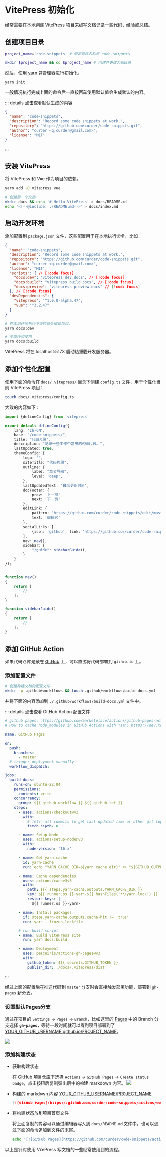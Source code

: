 # VitePress 初始化

经常需要在本地创建 [VitePress](https://vitepress.vuejs.org/guide/getting-started) 项目来编写文档记录一些代码、经验或总结。

## 创建项目目录

```bash
project_name='code-snippets' # 假定项目名称是 code-snippets

mkdir $project_name && cd $project_name # 创建并更改为新目录
```

然后，使用 [yarn](https://yarnpkg.com/) 包管理器进行初始化。

```bash
yarn init
```

一般情况执行完成上面的命令后一直按回车使用默认值会生成默认的内容。

::: details 点击查看默认生成的内容
```json
{
  "name": "code-snippets",
  "description": "Record some code snippets at work.",
  "repository": "https://github.com/curder/code-snippets.git",
  "author": "curder <q.curder@gmail.com>",
  "license": "MIT"
}
```
:::

## 安装 VitePress

将 VitePress 和 Vue 作为项目的依赖。

```bash
yarn add -D vitepress vue

# 创建第一个文档
mkdir docs && echo '# Hello VitePress' > docs/README.md
echo '<!--@include: ./README.md-->' > docs/index.md
```

## 启动开发环境

添加配置到 `package.json` 文件，这些配置用于在本地执行命令，比如：

```json
{
  "name": "code-snippets",
  "description": "Record some code snippets at work.",
  "repository": "https://github.com/curder/code-snippets.git",
  "author": "curder <q.curder@gmail.com>",
  "license": "MIT",
  "scripts": { // [!code focus]
    "docs:dev": "vitepress dev docs", // [!code focus]
    "docs:build": "vitepress build docs", // [!code focus]
    "docs:preview": "vitepress preview docs" // [!code focus]
  }, // [!code focus]
  "devDependencies": {
    "vitepress": "^1.0.0-alpha.47",
    "vue": "^3.2.47"
  }
}
```

```bash
# 在本地环境执行下面的命令编译项目。
yarn docs:dev

# 生成环境使用
yarn docs:build
```

VitePress 将在 localhost:5173 启动热重载开发服务器。

## 添加个性化配置

使用下面的命令在 `docs/.vitepress/` 目录下创建 `config.ts` 文件，用于个性化当前 VitePress 项目：

```bash
touch docs/.vitepress/config.ts
```

大致的内容如下：

```ts
import {defineConfig} from 'vitepress'

export default defineConfig({
    lang: "zh-CN",
    base: "/code-snippets/",
    title: "代码片段",
    description: "记录一些工作中常用的代码片段。",
    lastUpdated: true,
    themeConfig: {
        logo: "",
        siteTitle: "代码片段",
        outline: {
            label: "章节导航",
            level: 'deep',
        },
        lastUpdatedText: "最后更新时间",
        docFooter: {
            prev: '上一页',
            next: '下一页'
        },
        editLink: {
            pattern: "https://github.com/curder/code-snippets/edit/master/docs/:path",
            text: '编辑它'
        },
        socialLinks: [
            {icon: 'github', link: 'https://github.com/curder/code-snippets'}
        ],
        nav: nav(),
        sidebar: {
            "/guide": sidebarGuide(),
        }
    }
});


function nav()
{
    return [
        //
    ];
}

function sidebarGuide()
{
    return [
        //
    ];
}
```

## 添加 GitHub Action

如果代码仓库是放在 [GitHub](https://github.com/curder) 上，可以直接将代码部署到 `github.io` 上。

### 添加配置文件
```bash
# 创建构建文档的配置文件
mkdir -p .github/workflows && touch .github/workflows/build-docs.yml
```

并将下面的内容添加到 `./.github/workflows/build-docs.yml` 文件中。

::: details 点击查看 GitHub Action 配置文件
```yaml
# github pages: https://github.com/marketplace/actions/github-pages-action#table-of-contents
# How to cache node_modules in GitHub Actions with Yarn: https://dev.to/mpocock1/how-to-cache-nodemodules-in-github-actions-with-yarn-24eh

name: GitHub Pages

on:
  push:
    branches:
      - master
  # trigger deployment manually
  workflow_dispatch:

jobs:
  build-docs:
    runs-on: ubuntu-22.04
    permissions:
      contents: write
    concurrency:
      group: ${{ github.workflow }}-${{ github.ref }}
    steps:
      - uses: actions/checkout@v3
        with:
          # fetch all commits to get last updated time or other git log info
          fetch-depth: 0

      - name: Setup Node
        uses: actions/setup-node@v3
        with:
          node-version: '16.x'

      - name: Get yarn cache
        id: yarn-cache
        run: echo "YARN_CACHE_DIR=$(yarn cache dir)" >> "${GITHUB_OUTPUT}"

      - name: Cache dependencies
        uses: actions/cache@v3
        with:
          path: ${{ steps.yarn-cache.outputs.YARN_CACHE_DIR }}
          key: ${{ runner.os }}-yarn-${{ hashFiles('**/yarn.lock') }}
          restore-keys: |
            ${{ runner.os }}-yarn-

      - name: Install packages
        if: steps.yarn-cache.outputs.cache-hit != 'true'
        run: yarn --frozen-lockfile

      # run build script
      - name: Build VitePress site
        run: yarn docs:build

      - name: Deployment
        uses: peaceiris/actions-gh-pages@v3
        with:
          github_token: ${{ secrets.GITHUB_TOKEN }}
          publish_dir: ./docs/.vitepress/dist
```
:::

经过上面的配置后在推送代码到 `master` 分支时会直接触发部署功能，部署到 `gh-pages` 新分支。

### 设置默认Pages分支

通过在项目的 `Settings` -> `Pages` -> `Branch`，比如这里的 [Pages](https://github.com/curder/code-snippets/settings/pages) 中的 Branch 分支选择 **`gh-pages`**，等待一段时间就可以看到项目部署到了 [YOUR_GITHUB_USERNAME.github.io/PROJECT_NAME](https://curder.github.io/code-snippets/)。

![](./images/getting-started/select-pages-branch.png)

### 添加构建状态

- 获取构建状态
    
    在 GitHub 项目仓库下选择 `Actions` -> `GitHub Pages` -> `Create status badge`，点击按钮后复制弹出层中的构建 markdown 内容。
    ![](./images/getting-started/create-status-badge.png)

- 构建的 markdown 内容 [YOUR_GITHUB_USERNAME/PROJECT_NAME](https://github.com/curder/code-snippets/actions/workflows/build-docs.yml)

    ```markdown
    [![GitHub Pages](https://github.com/curder/code-snippets/actions/workflows/build-docs.yml/badge.svg)](https://github.com/curder/code-snippets/actions/workflows/build-docs.yml)
    ```
  
- 将构建状态放到项目首页文件

    将上面复制的内容可以通过编辑器写入到 `docs/README.md` 文件中，也可以通过下面的命令追加到文件的末尾。

    ```bash
    echo '[![GitHub Pages](https://github.com/curder/code-snippets/actions/workflows/build-docs.yml/badge.svg)](https://github.com/curder/code-snippets/actions/workflows/build-docs.yml)' >> docs/README.md
    ```

以上是针对使用 VitePress 写文档的一些经常使用到的流程。